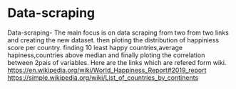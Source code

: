 # Data-scraping
Data-scraping-
The main focus is on data scraping from two from two links and creating the new dataset. then ploting the distribution of happiniess score per country. finding 10 least happy countries,average hapiness,countries above median and finally ploting the correlation between 2pais of variables.
Here are the links which are refered form wiki.
https://en.wikipedia.org/wiki/World_Happiness_Report#2019_report
 https://simple.wikipedia.org/wiki/List_of_countries_by_continents
